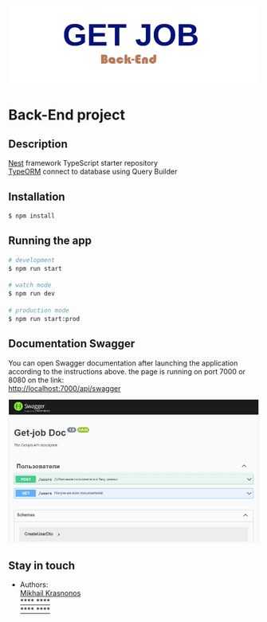 ![](public/img/get-job.png)

# Back-End project
## Description

[Nest](https://github.com/nestjs/nest) framework TypeScript starter repository\
[TypeORM](https://typeorm.io/#/) connect to database using Query Builder

## Installation

```bash
$ npm install
```

## Running the app

```bash
# development
$ npm run start

# watch mode
$ npm run dev

# production mode
$ npm run start:prod
```

## Documentation Swagger 
You can open Swagger documentation after launching the application according to the instructions above. the page is running on port 7000 or 8080 on the link:\
[http://localhost:7000/api/swagger](http://localhost:7000/api/swagger/)

![](public/img/swagger1.JPG)

## Stay in touch

- Authors: \
  [Mikhail Krasnonos](https://github.com/Mishka31)\
  [**** ****]()\
  [**** ****]()
